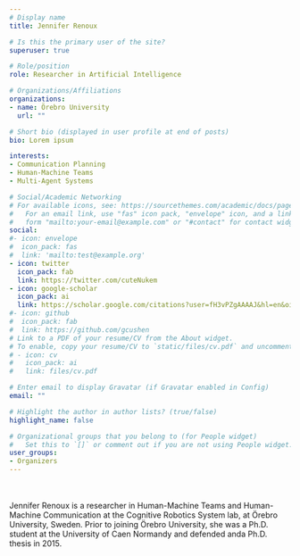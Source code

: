 ```yaml
---
# Display name
title: Jennifer Renoux

# Is this the primary user of the site?
superuser: true

# Role/position
role: Researcher in Artificial Intelligence

# Organizations/Affiliations
organizations:
- name: Örebro University
  url: ""

# Short bio (displayed in user profile at end of posts)
bio: Lorem ipsum

interests:
- Communication Planning
- Human-Machine Teams
- Multi-Agent Systems

# Social/Academic Networking
# For available icons, see: https://sourcethemes.com/academic/docs/page-builder/#icons
#   For an email link, use "fas" icon pack, "envelope" icon, and a link in the
#   form "mailto:your-email@example.com" or "#contact" for contact widget.
social:
#- icon: envelope
#  icon_pack: fas
#  link: 'mailto:test@example.org'
- icon: twitter
  icon_pack: fab
  link: https://twitter.com/cuteNukem
- icon: google-scholar
  icon_pack: ai
  link: https://scholar.google.com/citations?user=fH3vPZgAAAAJ&hl=en&oi=ao
#- icon: github
#  icon_pack: fab
#  link: https://github.com/gcushen
# Link to a PDF of your resume/CV from the About widget.
# To enable, copy your resume/CV to `static/files/cv.pdf` and uncomment the lines below.
# - icon: cv
#   icon_pack: ai
#   link: files/cv.pdf

# Enter email to display Gravatar (if Gravatar enabled in Config)
email: ""

# Highlight the author in author lists? (true/false)
highlight_name: false

# Organizational groups that you belong to (for People widget)
#   Set this to `[]` or comment out if you are not using People widget.
user_groups:
- Organizers
---
```


<br>
<br>
Jennifer Renoux is a researcher in Human-Machine Teams and Human-Machine Communication at the Cognitive Robotics System lab, at Örebro University, Sweden. Prior to joining Örebro University, she was a Ph.D. student at the University of Caen Normandy and defended anda Ph.D. thesis in 2015. 
